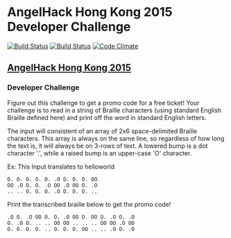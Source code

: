 # AngelHack Hong Kong 2015 Developer Challenge

[![Build Status](https://drone.io/github.com/vampireneo/angelhack-hk-2015-developer-challenge/status.png)](https://drone.io/github.com/vampireneo/angelhack-hk-2015-developer-challenge/latest)
[![Build Status](https://travis-ci.org/vampireneo/angelhack-hk-2015-developer-challenge.svg?branch=master)](https://travis-ci.org/vampireneo/angelhack-hk-2015-developer-challenge)
[![Code Climate](https://codeclimate.com/github/vampireneo/angelhack-hk-2015-developer-challenge/badges/gpa.svg)](https://codeclimate.com/github/vampireneo/angelhack-hk-2015-developer-challenge)

## [AngelHack Hong Kong 2015](http://angelhack.com/hackathon/hongkong-2015/)

### Developer Challenge

Figure out this challenge to get a promo code for a free ticket! Your challenge is to read in a string of Braille characters (using standard English Braille defined here) and print off the word in standard English letters.

The input will consistent of an array of 2x6 space-delimited Braille characters. This array is always on the same line, so regardless of how long the text is, it will always be on 3-rows of text. A lowered bump is a dot character '.', while a raised bump is an upper-case 'O' character.

Ex: This Input translates to helloworld

```
O. O. O. O. O. .O O. O. O. OO
OO .O O. O. .O OO .O OO O. .O
.. .. O. O. O. .O O. O. O. ..
```

Print the transcribed braille below to get the promo code!

```
.O O. .O OO O. O. .O OO O. OO O. .O O. .O
O. .O O. .. .. OO OO .. .. .. OO OO .O OO
O. O. O. O. .. O. O. O. OO .. .. .O O. .O
```
